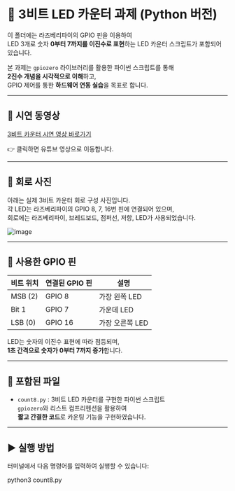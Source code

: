 # 🔢 3비트 LED 카운터 과제 (Python 버전)

이 폴더에는 라즈베리파이의 GPIO 핀을 이용하여  
LED 3개로 숫자 **0부터 7까지를 이진수로 표현**하는 LED 카운터 스크립트가 포함되어 있습니다.

본 과제는 `gpiozero` 라이브러리를 활용한 파이썬 스크립트를 통해  
**2진수 개념을 시각적으로 이해**하고,  
GPIO 제어를 통한 **하드웨어 연동 실습**을 목표로 합니다.

---

## 🎥 시연 동영상

[3비트 카운터 시연 영상 바로가기](https://youtu.be/3NBb8cRsY8g?si=A8PH0fvpRwusQG7J)

👉 클릭하면 유튜브 영상으로 이동합니다.

---

## 🧩 회로 사진

아래는 실제 3비트 카운터 회로 구성 사진입니다.  
각 LED는 라즈베리파이의 GPIO 8, 7, 16번 핀에 연결되어 있으며,  
회로에는 라즈베리파이, 브레드보드, 점퍼선, 저항, LED가 사용되었습니다.

![image](https://github.com/user-attachments/assets/80f18f39-e374-4970-9a43-80523ad86888)

---

## 🔌 사용한 GPIO 핀

| 비트 위치 | 연결된 GPIO 핀 | 설명             |
|-----------|----------------|------------------|
| MSB (2)   | GPIO 8         | 가장 왼쪽 LED    |
| Bit 1     | GPIO 7         | 가운데 LED       |
| LSB (0)   | GPIO 16        | 가장 오른쪽 LED  |

LED는 숫자의 이진수 표현에 따라 점등되며,  
**1초 간격으로 숫자가 0부터 7까지 증가**합니다.

---

## 📁 포함된 파일

- `count8.py` : 3비트 LED 카운터를 구현한 파이썬 스크립트  
  `gpiozero`와 리스트 컴프리헨션을 활용하여  
  **짧고 간결한 코드**로 카운팅 기능을 구현하였습니다.

---

## ▶️ 실행 방법

터미널에서 다음 명령어를 입력하여 실행할 수 있습니다:

python3 count8.py

